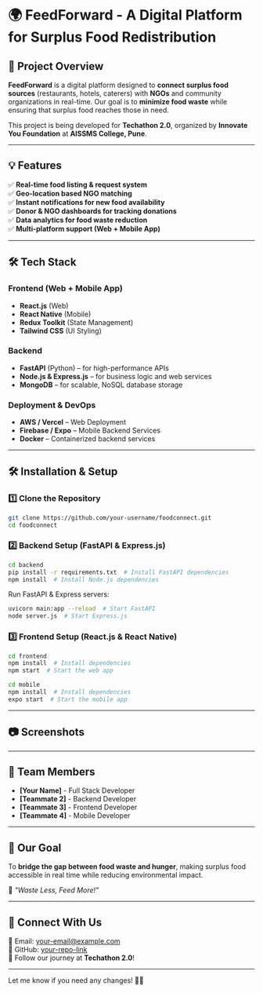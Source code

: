 # **🌍 FeedForward - A Digital Platform for Surplus Food Redistribution**  

## **🚀 Project Overview**  
**FeedForward** is a digital platform designed to **connect surplus food sources** (restaurants, hotels, caterers) with **NGOs** and community organizations in real-time. Our goal is to **minimize food waste** while ensuring that surplus food reaches those in need.  

This project is being developed for **Techathon 2.0**, organized by **Innovate You Foundation** at **AISSMS College, Pune**.  

---

## **💡 Features**  
✅ **Real-time food listing & request system**  
✅ **Geo-location based NGO matching**  
✅ **Instant notifications for new food availability**  
✅ **Donor & NGO dashboards for tracking donations**  
✅ **Data analytics for food waste reduction**  
✅ **Multi-platform support (Web + Mobile App)**  

---

## **🛠️ Tech Stack**  

### **Frontend (Web + Mobile App)**  
- **React.js** (Web)  
- **React Native** (Mobile)  
- **Redux Toolkit** (State Management)  
- **Tailwind CSS** (UI Styling)  

### **Backend**  
- **FastAPI** (Python) – for high-performance APIs  
- **Node.js & Express.js** – for business logic and web services  
- **MongoDB** – for scalable, NoSQL database storage  

### **Deployment & DevOps**  
- **AWS / Vercel** – Web Deployment  
- **Firebase / Expo** – Mobile Backend Services  
- **Docker** – Containerized backend services  

---

## **🛠️ Installation & Setup**  

### **1️⃣ Clone the Repository**  
```bash
git clone https://github.com/your-username/foodconnect.git
cd foodconnect
```

### **2️⃣ Backend Setup (FastAPI & Express.js)**  
```bash
cd backend
pip install -r requirements.txt  # Install FastAPI dependencies
npm install  # Install Node.js dependencies
```
Run FastAPI & Express servers:  
```bash
uvicorn main:app --reload  # Start FastAPI
node server.js  # Start Express.js
```

### **3️⃣ Frontend Setup (React.js & React Native)**  
```bash
cd frontend
npm install  # Install dependencies
npm start  # Start the web app
```
```bash
cd mobile
npm install  # Install dependencies
expo start  # Start the mobile app
```

---

## **📷 Screenshots**  

---

## **🤝 Team Members**  
- **[Your Name]** - Full Stack Developer  
- **[Teammate 2]** - Backend Developer  
- **[Teammate 3]** - Frontend Developer  
- **[Teammate 4]** - Mobile Developer  

---

## **🎯 Our Goal**  
To **bridge the gap between food waste and hunger**, making surplus food accessible in real time while reducing environmental impact.  

🌱 *"Waste Less, Feed More!"*  

---

## **🔗 Connect With Us**  
📩 Email: your-email@example.com  
🔗 GitHub: [your-repo-link](https://github.com/)  
🚀 Follow our journey at **Techathon 2.0**!  

---

Let me know if you need any changes! 🚀🔥
